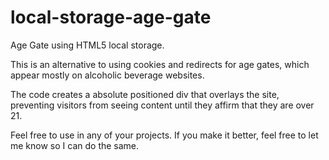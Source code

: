 local-storage-age-gate
======================

Age Gate using HTML5 local storage.

This is an alternative to using cookies and redirects for age gates, which appear mostly on alcoholic beverage websites.

The code creates a absolute positioned div that overlays the site, preventing visitors from seeing content until they affirm that they are over 21.

Feel free to use in any of your projects. If you make it better, feel free to let me know so I can do the same. 
